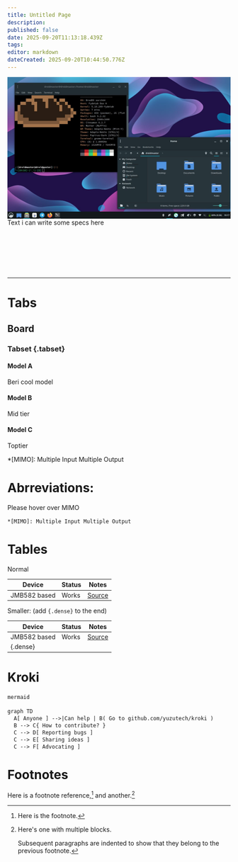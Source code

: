 ```yaml
---
title: Untitled Page
description:
published: false
date: 2025-09-20T11:13:18.439Z
tags:
editor: markdown
dateCreated: 2025-09-20T10:44:50.776Z
---
```


<img align="right" src="https://github.com/LinuxDroidMaster/Fydetab-Duo-DroidMaster-wiki/raw/main/Images/Linux/BredOS/preview.jpg" width="512" height="320"/>

Text i can write some specs here <br> <br> <br> <br> <br> <br> <br>

---

# Tabs

## Board

### Tabset {.tabset}

#### Model A

Beri cool model

#### Model B

Mid tier

#### Model C

Toptier

\*[MIMO]: Multiple Input Multiple Output

# Abrreviations:

Please hover over MIMO

```
*[MIMO]: Multiple Input Multiple Output
```

# Tables

Normal

| Device       | Status | Notes                                                     |
| ------------ | ------ | --------------------------------------------------------- |
| JMB582 based | Works  | [Source](https://github.com/System64fumo/linux/issues/14) |

Smaller: (add `{.dense}` to the end)

| Device                   | Status | Notes                                                     |
| ------------------------ | ------ | --------------------------------------------------------- |
| JMB582 based             | Works  | [Source](https://github.com/System64fumo/linux/issues/14) |
| {.dense} |        |                                                           |

# Kroki

```kroki
mermaid

graph TD
  A[ Anyone ] -->|Can help | B( Go to github.com/yuzutech/kroki )
  B --> C{ How to contribute? }
  C --> D[ Reporting bugs ]
  C --> E[ Sharing ideas ]
  C --> F[ Advocating ]
```

# Footnotes

Here is a footnote reference,[^1] and another.[^longnote]

[^1]: Here is the footnote.

[^longnote]: Here's one with multiple blocks.

    Subsequent paragraphs are indented to show that they
    belong to the previous footnote.